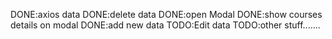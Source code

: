 DONE:axios data
DONE:delete data
DONE:open Modal
DONE:show courses details on modal
DONE:add new data
TODO:Edit data
TODO:other stuff.......

